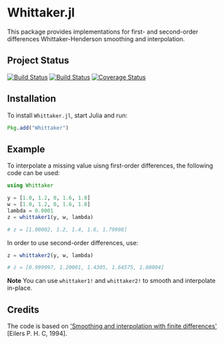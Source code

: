 # Whittaker.jl

This package provides implementations for first- and second-order differences Whittaker-Henderson smoothing and interpolation.


## Project Status

[![Build Status](https://travis-ci.org/muhlba91/Whittaker.jl.svg?branch=master)](https://travis-ci.org/muhlba91/Whittaker.jl)
[![Build Status](https://ci.appveyor.com/api/projects/status/github/muhlba91/Whittaker.jl?branch=master&svg=true)](https://ci.appveyor.com/project/muhlba91/whittaker-jl/branch/master)
[![Coverage Status](https://coveralls.io/repos/muhlba91/Whittaker.jl/badge.svg?branch=master)](https://coveralls.io/r/muhlba91/Whittaker.jl?branch=master)


## Installation

To install `Whittaker.jl`, start Julia and run:
```Julia
Pkg.add("Whittaker")
```


## Example

To interpolate a missing value uisng first-order differences, the following code can be used:
```Julia
using Whittaker

y = [1.0, 1.2, 0, 1.6, 1.8]
w = [1.0, 1.2, 0, 1.6, 1.8]
lambda = 0.0001
z = whittaker1(y, w, lambda)

# z = [1.00002, 1.2, 1.4, 1.6, 1.79998]
```

In order to use second-order differences, use:
```Julia
z = whittaker2(y, w, lambda)

# z = [0.999997, 1.20001, 1.4305, 1.64575, 1.80004]
```

**Note** You can use `whittaker1!` and `whittaker2!` to smooth and interpolate in-place.


## Credits

The code is based on ['Smoothing and interpolation with finite differences'](http://dl.acm.org/citation.cfm?id=180916) [Eilers P. H. C, 1994].
